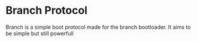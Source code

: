 # Branch Protocol

Branch is a simple boot protocol made for the branch bootloader. It aims to be simple but still powerfull